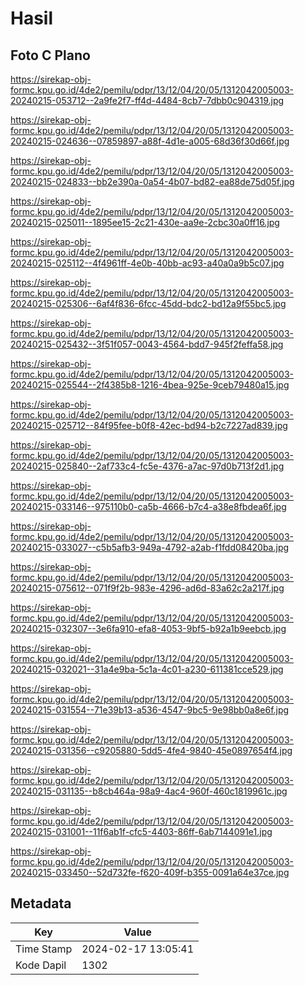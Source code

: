 # Hasil

## Foto C Plano

https://sirekap-obj-formc.kpu.go.id/4de2/pemilu/pdpr/13/12/04/20/05/1312042005003-20240215-053712--2a9fe2f7-ff4d-4484-8cb7-7dbb0c904319.jpg

https://sirekap-obj-formc.kpu.go.id/4de2/pemilu/pdpr/13/12/04/20/05/1312042005003-20240215-024636--07859897-a88f-4d1e-a005-68d36f30d66f.jpg

https://sirekap-obj-formc.kpu.go.id/4de2/pemilu/pdpr/13/12/04/20/05/1312042005003-20240215-024833--bb2e390a-0a54-4b07-bd82-ea88de75d05f.jpg

https://sirekap-obj-formc.kpu.go.id/4de2/pemilu/pdpr/13/12/04/20/05/1312042005003-20240215-025011--1895ee15-2c21-430e-aa9e-2cbc30a0ff16.jpg

https://sirekap-obj-formc.kpu.go.id/4de2/pemilu/pdpr/13/12/04/20/05/1312042005003-20240215-025112--4f4961ff-4e0b-40bb-ac93-a40a0a9b5c07.jpg

https://sirekap-obj-formc.kpu.go.id/4de2/pemilu/pdpr/13/12/04/20/05/1312042005003-20240215-025306--6af4f836-6fcc-45dd-bdc2-bd12a9f55bc5.jpg

https://sirekap-obj-formc.kpu.go.id/4de2/pemilu/pdpr/13/12/04/20/05/1312042005003-20240215-025432--3f51f057-0043-4564-bdd7-945f2feffa58.jpg

https://sirekap-obj-formc.kpu.go.id/4de2/pemilu/pdpr/13/12/04/20/05/1312042005003-20240215-025544--2f4385b8-1216-4bea-925e-9ceb79480a15.jpg

https://sirekap-obj-formc.kpu.go.id/4de2/pemilu/pdpr/13/12/04/20/05/1312042005003-20240215-025712--84f95fee-b0f8-42ec-bd94-b2c7227ad839.jpg

https://sirekap-obj-formc.kpu.go.id/4de2/pemilu/pdpr/13/12/04/20/05/1312042005003-20240215-025840--2af733c4-fc5e-4376-a7ac-97d0b713f2d1.jpg

https://sirekap-obj-formc.kpu.go.id/4de2/pemilu/pdpr/13/12/04/20/05/1312042005003-20240215-033146--975110b0-ca5b-4666-b7c4-a38e8fbdea6f.jpg

https://sirekap-obj-formc.kpu.go.id/4de2/pemilu/pdpr/13/12/04/20/05/1312042005003-20240215-033027--c5b5afb3-949a-4792-a2ab-f1fdd08420ba.jpg

https://sirekap-obj-formc.kpu.go.id/4de2/pemilu/pdpr/13/12/04/20/05/1312042005003-20240215-075612--071f9f2b-983e-4296-ad6d-83a62c2a217f.jpg

https://sirekap-obj-formc.kpu.go.id/4de2/pemilu/pdpr/13/12/04/20/05/1312042005003-20240215-032307--3e6fa910-efa8-4053-9bf5-b92a1b9eebcb.jpg

https://sirekap-obj-formc.kpu.go.id/4de2/pemilu/pdpr/13/12/04/20/05/1312042005003-20240215-032021--31a4e9ba-5c1a-4c01-a230-611381cce529.jpg

https://sirekap-obj-formc.kpu.go.id/4de2/pemilu/pdpr/13/12/04/20/05/1312042005003-20240215-031554--71e39b13-a536-4547-9bc5-9e98bb0a8e6f.jpg

https://sirekap-obj-formc.kpu.go.id/4de2/pemilu/pdpr/13/12/04/20/05/1312042005003-20240215-031356--c9205880-5dd5-4fe4-9840-45e0897654f4.jpg

https://sirekap-obj-formc.kpu.go.id/4de2/pemilu/pdpr/13/12/04/20/05/1312042005003-20240215-031135--b8cb464a-98a9-4ac4-960f-460c1819961c.jpg

https://sirekap-obj-formc.kpu.go.id/4de2/pemilu/pdpr/13/12/04/20/05/1312042005003-20240215-031001--11f6ab1f-cfc5-4403-86ff-6ab7144091e1.jpg

https://sirekap-obj-formc.kpu.go.id/4de2/pemilu/pdpr/13/12/04/20/05/1312042005003-20240215-033450--52d732fe-f620-409f-b355-0091a64e37ce.jpg


## Metadata

| Key        | Value               |
| ---------- | ------------------- |
| Time Stamp | 2024-02-17 13:05:41 |
| Kode Dapil | 1302                |



